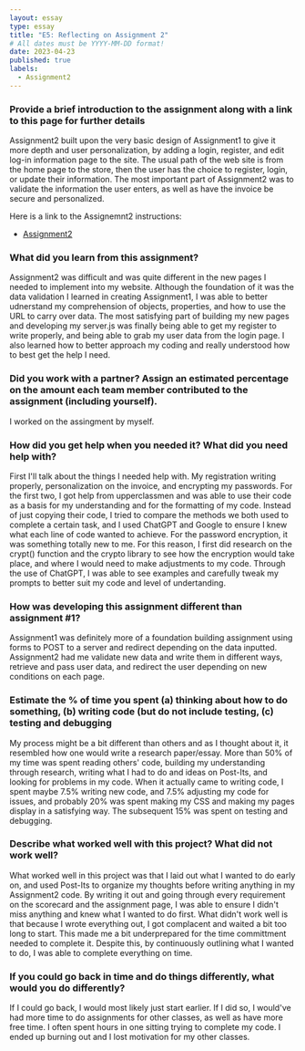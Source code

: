 ```yaml
---
layout: essay
type: essay
title: "E5: Reflecting on Assignment 2"
# All dates must be YYYY-MM-DD format!
date: 2023-04-23
published: true
labels:
  - Assignment2
--- 
```


### Provide a brief introduction to the assignment along with a link to this page for further details
Assignment2 built upon the very basic design of Assignment1 to give it more depth and user personalization, by adding a login, register, and edit log-in information page to the site. The usual path of the web site is from the home page to the store, then the user has the choice to register, login, or update their information. The most important part of Assignment2 was to validate the information the user enters, as well as have the invoice be secure and personalized. 

Here is a link to the Assignemnt2 instructions:
* [Assignment2](https://dport96.github.io/ITM352/morea/150.Assignment2/experience-Assignment2.html)

### What did you learn from this assignment?
Assignment2 was difficult and was quite different in the new pages I needed to implement into my website. Although the foundation of it was the data validation I learned in creating Assignment1, I was able to better udnerstand my comprehension of objects, properties, and how to use the URL to carry over data. The most satisfying part of building my new pages and developing my server.js was finally being able to get my register to write properly, and being able to grab my user data from the login page. I also learned how to better approach my coding and really understood how to best get the help I need.

### Did you work with a partner? Assign an estimated percentage on the amount each team member contributed to the assignment (including yourself).
I worked on the assingment by myself.

### How did you get help when you needed it? What did you need help with?
First I'll talk about the things I needed help with. My registration writing properly, personalization on the invoice, and encrypting my passwords. For the first two, I got help from upperclassmen and was able to use their code as a basis for my understanding and for the formatting of my code. Instead of just copying their code, I tried to compare the methods we both used to complete a certain task, and I used ChatGPT and Google to ensure I knew what each line of code wanted to achieve. For the password encryption, it was something totally new to me. For this reason, I first did research on the crypt() function and the crypto library to see how the encryption would take place, and where I would need to make adjustments to my code. Through the use of ChatGPT, I was able to see examples and carefully tweak my prompts to better suit my code and level of undertanding.

### How was developing this assignment different than assignment #1?
Assignment1 was definitely more of a foundation building assignment using forms to POST to a server and redirect depending on the data inputted. Assignment2 had me validate new data and write them in different ways, retrieve and pass user data, and redirect the user depending on new conditions on each page.

### Estimate the % of time you spent (a) thinking about how to do something, (b) writing code (but do not include testing, (c) testing and debugging
My process might be a bit different than others and as I thought about it, it resembled how one would write a research paper/essay. More than 50% of my time was spent reading others' code, building my understanding through research, writing what I had to do and ideas on Post-Its, and looking for problems in my code. When it actually came to writing code, I spent maybe 7.5% writing new code, and 7.5% adjusting my code for issues, and probably 20% was spent making my CSS and making my pages display in a satisfying way. The subsequent 15% was spent on testing and debugging.

### Describe what worked well with this project? What did not work well?
What worked well in this project was that I laid out what I wanted to do early on, and used Post-Its to organize my thoughts before writing anything in my Assignment2 code. By writing it out and going through every requirement on the scorecard and the assignment page, I was able to ensure I didn't miss anything and knew what I wanted to do first. What didn't work well is that because I wrote everything out, I got complacent and waited a bit too long to start. This made me a bit underprepared for the time committment needed to complete it. Despite this, by continuously outlining what I wanted to do, I was able to complete everything on time.

### If you could go back in time and do things differently, what would you do differently?
If I could go back, I would most likely just start earlier. If I did so, I would've had more time to do assignments for other classes, as well as have more free time. I often spent hours in one sitting trying to complete my code. I ended up burning out and I lost motivation for my other classes.
